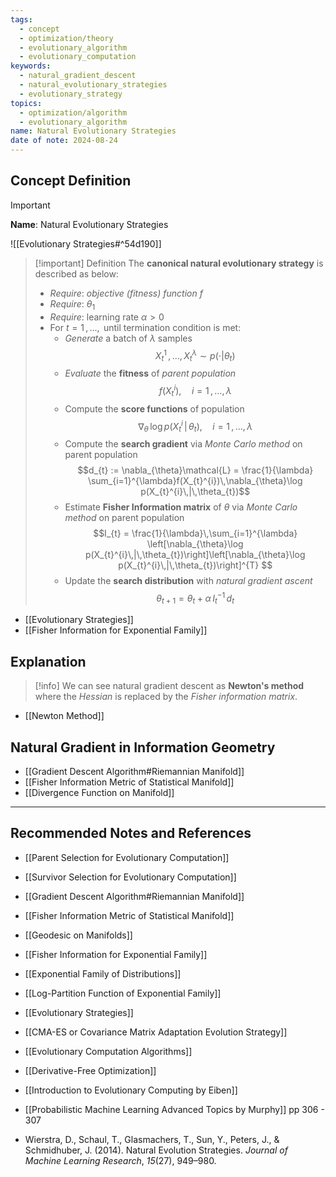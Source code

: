 ```yaml
---
tags:
  - concept
  - optimization/theory
  - evolutionary_algorithm
  - evolutionary_computation
keywords:
  - natural_gradient_descent
  - natural_evolutionary_strategies
  - evolutionary_strategy
topics:
  - optimization/algorithm
  - evolutionary_algorithm
name: Natural Evolutionary Strategies
date of note: 2024-08-24
---
```


## Concept Definition

>[!important]
>**Name**: Natural Evolutionary Strategies

![[Evolutionary Strategies#^54d190]]


>[!important] Definition
>The **canonical natural evolutionary strategy** is described as below:
>- *Require*: *objective (fitness) function* $f$
>- *Require*: $\theta_{1}$
>- *Require*: learning rate $\alpha >0$
>- For $t=1\,{,}\ldots{,}\,$ until termination condition is met:
>	- *Generate* a batch of $\lambda$ samples $$X_{t}^{1} \,{,}\ldots{,}\,X_{t}^{\lambda} \sim p(\cdot|\theta_{t})$$
>	- *Evaluate* the **fitness** of *parent population* $$f(X_{t}^{i}), \quad i=1\,{,}\ldots{,}\,\lambda$$
>	- Compute the **score functions** of population $$\nabla_{\theta}\, \log p(X_{t}^{i}\,|\,\theta_{t}), \quad i=1\,{,}\ldots{,}\,\lambda$$
>	- Compute the **search gradient** via *Monte Carlo method* on parent population $$d_{t} := \nabla_{\theta}\mathcal{L} = \frac{1}{\lambda}  \sum_{i=1}^{\lambda}f(X_{t}^{i})\,\nabla_{\theta}\log p(X_{t}^{i}\,|\,\theta_{t})$$
>	- Estimate **Fisher Information matrix** of $\theta$ via *Monte Carlo method*  on  parent population $$I_{t} = \frac{1}{\lambda}\,\sum_{i=1}^{\lambda} \left[\nabla_{\theta}\log p(X_{t}^{i}\,|\,\theta_{t})\right]\left[\nabla_{\theta}\log p(X_{t}^{i}\,|\,\theta_{t})\right]^{T} $$
>	- Update the **search distribution** with *natural gradient ascent* $$\theta_{t+1} = \theta_{t} + \alpha\,I_{t}^{-1}\,d_{t} $$

- [[Evolutionary Strategies]]
- [[Fisher Information for Exponential Family]]


## Explanation

>[!info]
>We can see natural gradient descent as **Newton's method** where the *Hessian* is replaced by the *Fisher information matrix*.

- [[Newton Method]]


## Natural Gradient in Information Geometry




- [[Gradient Descent Algorithm#Riemannian Manifold]]
- [[Fisher Information Metric of Statistical Manifold]]
- [[Divergence Function on Manifold]]




-----------
##  Recommended Notes and References

- [[Parent Selection for Evolutionary Computation]]
- [[Survivor Selection for Evolutionary Computation]]

- [[Gradient Descent Algorithm#Riemannian Manifold]]
- [[Fisher Information Metric of Statistical Manifold]]
- [[Geodesic on Manifolds]]

- [[Fisher Information for Exponential Family]]

- [[Exponential Family of Distributions]]
- [[Log-Partition Function of Exponential Family]]

- [[Evolutionary Strategies]]
- [[CMA-ES or Covariance Matrix Adaptation Evolution Strategy]]
- [[Evolutionary Computation Algorithms]]
- [[Derivative-Free Optimization]]


- [[Introduction to Evolutionary Computing by Eiben]]
- [[Probabilistic Machine Learning Advanced Topics by Murphy]] pp 306 - 307
- Wierstra, D., Schaul, T., Glasmachers, T., Sun, Y., Peters, J., & Schmidhuber, J. (2014). Natural Evolution Strategies. _Journal of Machine Learning Research_, _15_(27), 949–980.